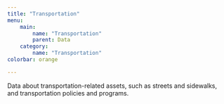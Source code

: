 ```yaml
---
title: "Transportation"
menu:
    main:
        name: "Transportation"
        parent: Data
    category:
        name: "Transportation"
colorbar: orange

---
```


Data about transportation-related assets, such as streets and sidewalks, and transportation policies and programs.